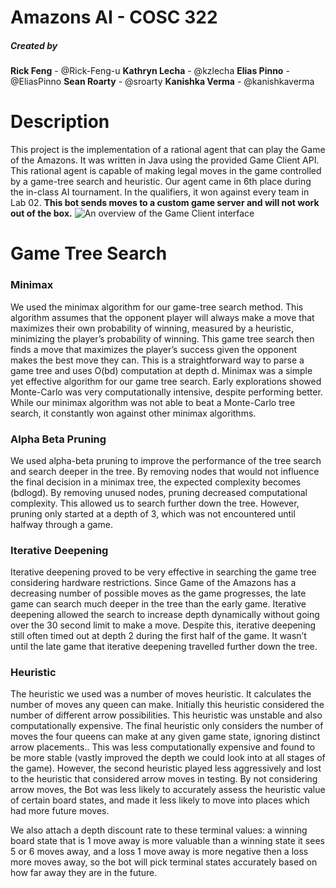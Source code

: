 # Amazons AI - COSC 322
##### Created by
**Rick Feng** - @Rick-Feng-u
**Kathryn Lecha** - @kzlecha
**Elias Pinno** - @EliasPinno
**Sean Roarty** - @sroarty
**Kanishka Verma** - @kanishkaverma

# Description
This project is the implementation of a rational agent that can play the Game of the Amazons. It was written in Java using the provided Game Client API. This rational agent is capable of making legal moves in the game controlled by a game-tree search and heuristic. Our agent came in 6th place during the in-class AI tournament. In the qualifiers, it won against every team in Lab 02. **This bot sends moves to a custom game server and will not work out of the box.**
![An overview of the Game Client interface](https://i.imgur.com/y3t9iUg.png)

# Game Tree Search
### Minimax
We used the minimax algorithm for our game-tree search method. This algorithm assumes that the opponent player will always make a move that maximizes their own probability of winning, measured by a heuristic, minimizing the player’s probability of winning. This game tree search then finds a move that maximizes the player’s success given the opponent makes the best move they can. This is a straightforward way to parse a game tree and uses O(bd) computation at depth d.
Minimax was a simple yet effective algorithm for our game tree search. Early explorations showed Monte-Carlo was very computationally intensive, despite performing better. While our minimax algorithm was not able to beat a Monte-Carlo tree search, it constantly won against other minimax algorithms.
### Alpha Beta Pruning
We used alpha-beta pruning to improve the performance of the tree search and search deeper in the tree. By removing nodes that would not influence the final decision in a minimax tree, the expected complexity becomes (bdlogd). By removing unused nodes, pruning decreased computational complexity. This allowed us to search further down the tree. However, pruning only started at a depth of 3, which was not encountered until halfway through a game.
### Iterative Deepening
Iterative deepening proved to be very effective in searching the game tree considering hardware restrictions. Since Game of the Amazons has a decreasing number of possible moves as the game progresses, the late game can search much deeper in the tree than the early game. Iterative deepening allowed the search to increase depth dynamically without going over the 30 second limit to make a move. Despite this, iterative deepening still often timed out at depth 2 during the first half of the game. It wasn’t until the late game that iterative deepening travelled further down the tree.
### Heuristic
The heuristic we used was a number of moves heuristic. It calculates the number of moves any queen can make. Initially this heuristic considered the number of different arrow possibilities. This heuristic was unstable and also computationally expensive. The final heuristic only considers the number of moves the four queens can make at any given game state, ignoring distinct arrow placements.. This was less computationally expensive and found to be more stable (vastly improved the depth we could look into at all stages of the game). However, the second heuristic played less aggressively and lost to the heuristic that considered arrow moves in testing. By not considering arrow moves, the Bot was less likely to accurately assess the heuristic value of certain board states, and made it less likely to move into places which had more future moves.

We also attach a depth discount rate to these terminal values: a winning board state that is 1 move away is more valuable than a winning state it sees 5 or 6 moves away, and a loss 1 move away is more negative then a loss more moves away, so the bot will pick terminal states accurately based on how far away they are in the future.
